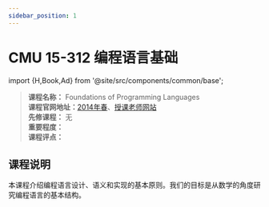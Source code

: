 ```yaml
---
sidebar_position: 1
---
```


# CMU 15-312 编程语言基础

import {H,Book,Ad} from '@site/src/components/common/base';

>**课程名称：**  Foundations of Programming Languages   
**课程官网地址：**[2014年春](https://www.cs.cmu.edu/~rjsimmon/15312-s14/)、[授课老师网站](https://www.andrew.cmu.edu/course/15-312/)    
**先修课程：** 无  
**重要程度：**     
**课程评点：** 

## 课程说明
本课程介绍编程语言设计、语义和实现的基本原则。我们的目标是从数学的角度研究编程语言的基本结构。

<Comment></Comment>


